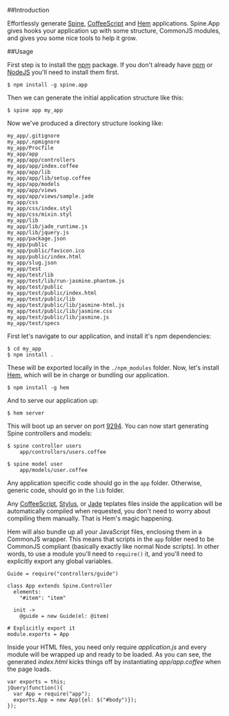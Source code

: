 ##Introduction

Effortlessly generate [Spine](http://github.com/spine/spine), [CoffeeScript](http://jashkenas.github.com/coffee-script) and [Hem](https://github.com/spine/hem) applications. Spine.App gives hooks your application up with some structure, CommonJS modules, and gives you some nice tools to help it grow.

##Usage

First step is to install the [npm](http://npmjs.org/) package. If you don't already have [npm](http://npmjs.org/) or [NodeJS](http://nodejs.org/) you'll need to install them first.

    $ npm install -g spine.app

Then we can generate the initial application structure like this:

    $ spine app my_app
    
Now we've produced a directory structure looking like:

    my_app/.gitignore
    my_app/.npmignore
    my_app/Procfile
    my_app/app
    my_app/app/controllers
    my_app/app/index.coffee
    my_app/app/lib
    my_app/app/lib/setup.coffee
    my_app/app/models
    my_app/app/views
    my_app/app/views/sample.jade
    my_app/css
    my_app/css/index.styl
    my_app/css/mixin.styl
    my_app/lib
    my_app/lib/jade_runtime.js
    my_app/lib/jquery.js
    my_app/package.json
    my_app/public
    my_app/public/favicon.ico
    my_app/public/index.html
    my_app/slug.json
    my_app/test
    my_app/test/lib
    my_app/test/lib/run-jasmine.phantom.js
    my_app/test/public
    my_app/test/public/index.html
    my_app/test/public/lib
    my_app/test/public/lib/jasmine-html.js
    my_app/test/public/lib/jasmine.css
    my_app/test/public/lib/jasmine.js
    my_app/test/specs

First let's navigate to our application, and install it's npm dependencies:
    
    $ cd my_app
    $ npm install .
    
These will be exported locally in the `./npm_modules` folder. Now, let's install [Hem](http://github.com/spine/hem), which will be in charge or bundling our application.

    $ npm install -g hem
    
And to serve our application up:
    
    $ hem server
    
This will boot up an server on port [9294](http://localhost:9294). You can now start generating Spine controllers and models:
    
    $ spine controller users
        app/controllers/users.coffee
    
    $ spine model user
        app/models/user.coffee
    
Any application specific code should go in the `app` folder. Otherwise, generic code, should go in the `lib` folder. 

Any [CoffeeScript](http://jashkenas.github.com/coffee-script), [Stylus](http://learnboost.github.com/stylus/), or [Jade](https://github.com/visionmedia/jade) teplates files inside the application will be automatically compiled when requested, you don't need to worry about compiling them manually. That is Hem's magic happening.

Hem will also bundle up all your JavaScript files, enclosing them in a CommonJS wrapper. This means that scripts in the `app` folder need to be CommonJS compliant (basically exactly like normal Node scripts). In other words, to use a module you'll need to `require()` it, and you'll need to explicitly export any global variables. 

    Guide = require("controllers/guide")
    
    class App extends Spine.Controller
      elements:
        "#item": "item"
      
      init ->
        @guide = new Guide(el: @item)
        
    # Explicitly export it
    module.exports = App
        
Inside your HTML files, you need only require *application.js* and every module will be wrapped up and ready to be loaded. As you can see, the generated *index.html* kicks things off by instantiating *app/app.coffee* when the page loads.

    var exports = this;
    jQuery(function(){
      var App = require("app");
      exports.App = new App({el: $("#body")});
    });
